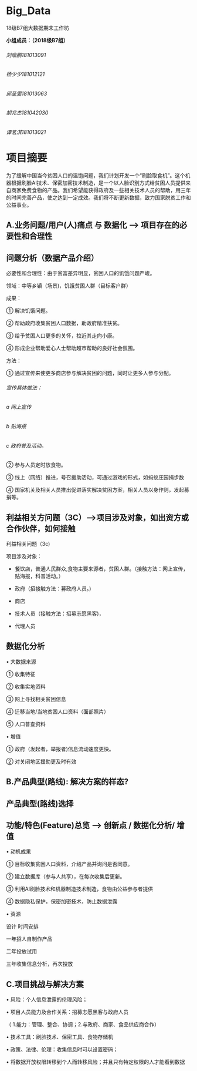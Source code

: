 # Big_Data
18级B7组大数据期末工作坊

**小组成员：（2018级B7组）**
###### 刘瑜鹏181013091 
###### 杨少少181012121
###### 邱圣雯181013063
###### 胡兆杰181042030
###### 谭茗淇181013021

<h1>项目摘要</h1>

为了缓解中国当今贫困人口的温饱问题，我们计划开发一个“刷脸取食机”。这个机器根据刷脸AI技术、保密加密技术制造，是一个以人脸识别方式给贫困人员提供来自商家免费食物的产品。我们希望能获得政府及一些相关技术人员的帮助，用三年的时间完善产品，使之达到一定成效。我们将不断更新数据，致力国家脱贫工作和公益事业。

<h2>A.业务问题/用户(人)痛点 与 数据化 --> 项目存在的必要性和合理性</h2>

<h2>问题分析（数据产品介绍）</h2>

必要性和合理性：由于贫富差异明显，贫困人口的饥饿问题严峻。

领域：中等乡镇（场景)，饥饿贫困人群（目标客户群）

成果：

①	解决饥饿问题。

②	帮助政府收集贫困人口数据，助政府精准扶贫。

③	给予贫困人口更多的关怀，拉近其走向小康。

④	形成企业帮助爱心人士帮助超市帮助的良好社会氛围。

方法：

①	通过宣传来使更多商店参与解决贫困的问题，同时让更多人参与分配。

###### 宣传具体做法：

###### a 网上宣传

###### b 贴海报

###### c 政府普及活动。

②	参与人员定时放食物。

③	线上（网络）推进，号召援助活动，可通过游戏的形式，如蚂蚁庄园捐步数

④	国家机关及相关人员推出促进落实解决贫困方案，相关人员以身作则，发起募捐等。



<h2>利益相关方问题（3C）-->项目涉及对象，如出资方或合作伙伴，如何接触</h2>

利益相关问题（3c)

项目涉及对象：


* 餐饮店，普通人民群众,食物主要来源者，贫困人群。（接触方法：网上宣传，贴海报，科普活动。）

* 政府（招接触方法：募政府人员。)

* 商店

* 技术人员（接触方法：招募志愿黑客)，

* 代理人员

<h2>数据化分析</h2>

• 大数据来源

① 收集特征

② 收集实地资料

③ 网上寻找相关贫困信息

④ 迁移当地/当地贫困人口资料（面部照片）

⑤ 人口普查资料

• 增值

① 政府（发起者，举报者)信息流动速度更快。

② 对关闭地区援助更及时有效

<h2> B.产品典型(路线): 解决方案的样态?</h2>

<h2> 产品典型(路线)选择</h2>

<h2>功能/特色(Feature)总览 --> 创新点 / 数据化分析/ 增值</h2>

•	动机成果

①	目标收集贫困人口资料，介绍产品并询问是否同意。

②	建立数据库（参与人共享），在每次收集后更新。

③	利用AI刷脸技术和机器制造技术制造，食物由公益参与者提供

④	数据隐私保护，保密加密技术，防止数据泄露

•	资源

设计 时间安排

一年招人自制作产品

二年投放试用

三年收集信息分析，再次投放

<h2> C.项目挑战与解决方案</h2>

• 风险：个人信息泄露的伦理风险；

• 项目人员能力及合作关系：招募志愿黑客与政府人员

（ 1.能力：管理、整合、协调；2.与政府、商家、食品供应商合作）

• 技术工具：刷脸技术、保密工具、食物存储机

• 政策、法律、伦理：收集信息时可以设置密码；

• 将数据开放权限转移到个人而转移风险；并且只有特定权限的人才能看到数据

